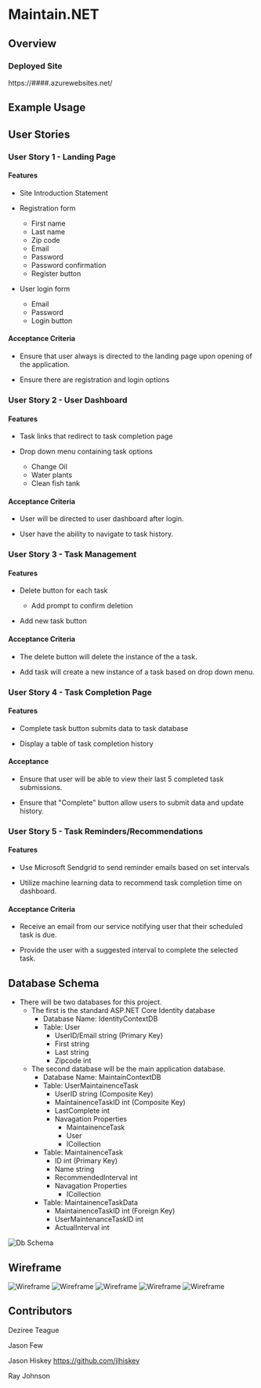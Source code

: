 # Maintain.NET

## Overview

### Deployed Site
https://####.azurewebsites.net/

## Example Usage

## User Stories

### User Story 1 - Landing Page

#### Features
- Site Introduction Statement

- Registration form 
  - First name
  - Last name
  - Zip code
  - Email
  - Password
  - Password confirmation
  - Register button

- User login form
  - Email
  - Password
  - Login button

#### Acceptance Criteria

* Ensure that user always is directed to the landing page upon opening of the application.

* Ensure there are registration and login options 

### User Story 2 - User Dashboard

#### Features 

- Task links that redirect to task completion page

- Drop down menu containing task options
  - Change Oil
  - Water plants
  - Clean fish tank

#### Acceptance Criteria

* User will be directed to user dashboard after login.

* User have the ability to navigate to task history.

### User Story 3 - Task Management

#### Features

- Delete button for each task 
  - Add prompt to confirm deletion

- Add new task button

#### Acceptance Criteria

* The delete button will delete the instance of the a task.

* Add task will create a new instance of a task based on drop down menu.

### User Story 4 - Task Completion Page

#### Features 

- Complete task button submits data to task database

- Display a table of task completion history

#### Acceptance

* Ensure that user will be able to view their last 5 completed task submissions.

* Ensure that "Complete" button allow users to submit data and update history.

### User Story 5 - Task Reminders/Recommendations

#### Features

- Use Microsoft Sendgrid to send reminder emails based on set intervals  

- Utilize machine learning data to recommend task completion time on dashboard. 

#### Acceptance Criteria

* Receive an email from our service notifying user that their scheduled task is due.

* Provide the user with a suggested interval to complete the selected task.  

## Database Schema
- There will be two databases for this project.  
  - The first is the standard ASP.NET Core Identity database 
    - Database Name: IdentityContextDB 
    - Table: User
      - UserID/Email string (Primary Key)
      - First string
      - Last string
      - Zipcode int
  - The second database will be the main application database.
    - Database Name: MaintainContextDB
    - Table: UserMaintainenceTask
      - UserID string (Composite Key)
      - MaintainenceTaskID int (Composite Key)
      - LastComplete int
      - Navagation Properties
        - MaintainenceTask
        - User
        - ICollection<MaintenanceTaskData>
    - Table: MaintainenceTask
      - ID int (Primary Key)
      - Name string
      - RecommendedInterval int
      - Navagation Properties
        - ICollection<MaintenanceTaskData>
    - Table: MaintainenceTaskData
      - MaintainenceTaskID int (Foreign Key)
      - UserMaintenanceTaskID int 
      - ActualInterval int

![Db Schema](https://dev.azure.com/TeamRalph/7a0156dd-df26-431a-abd8-56ab70a7d6fa/_apis/git/repositories/02698f18-9781-4ce0-bd99-2358ab005d34/Items?path=%2Fassets%2FMaintainNETDBSchema.png&versionDescriptor%5BversionOptions%5D=0&versionDescriptor%5BversionType%5D=0&versionDescriptor%5Bversion%5D=Friday-Prep&download=false&resolveLfs=true&%24format=octetStream&api-version=5.0-preview.1)

## Wireframe
![Wireframe](https://dev.azure.com/TeamRalph/7a0156dd-df26-431a-abd8-56ab70a7d6fa/_apis/git/repositories/02698f18-9781-4ce0-bd99-2358ab005d34/Items?path=%2Fassets%2Fwf_landingpage.JPG&versionDescriptor%5BversionOptions%5D=0&versionDescriptor%5BversionType%5D=0&versionDescriptor%5Bversion%5D=Friday-Prep&download=false&resolveLfs=true&%24format=octetStream&api-version=5.0-preview.1)
![Wireframe](https://dev.azure.com/TeamRalph/7a0156dd-df26-431a-abd8-56ab70a7d6fa/_apis/git/repositories/02698f18-9781-4ce0-bd99-2358ab005d34/Items?path=%2Fassets%2Fwf_registration.JPG&versionDescriptor%5BversionOptions%5D=0&versionDescriptor%5BversionType%5D=0&versionDescriptor%5Bversion%5D=Friday-Prep&download=false&resolveLfs=true&%24format=octetStream&api-version=5.0-preview.1)
![Wireframe](https://dev.azure.com/TeamRalph/7a0156dd-df26-431a-abd8-56ab70a7d6fa/_apis/git/repositories/02698f18-9781-4ce0-bd99-2358ab005d34/Items?path=%2Fassets%2Fwf_login.JPG&versionDescriptor%5BversionOptions%5D=0&versionDescriptor%5BversionType%5D=0&versionDescriptor%5Bversion%5D=Friday-Prep&download=false&resolveLfs=true&%24format=octetStream&api-version=5.0-preview.1)
![Wireframe](https://dev.azure.com/TeamRalph/7a0156dd-df26-431a-abd8-56ab70a7d6fa/_apis/git/repositories/02698f18-9781-4ce0-bd99-2358ab005d34/Items?path=%2Fassets%2Fwf_managetasks.JPG&versionDescriptor%5BversionOptions%5D=0&versionDescriptor%5BversionType%5D=0&versionDescriptor%5Bversion%5D=Friday-Prep&download=false&resolveLfs=true&%24format=octetStream&api-version=5.0-preview.1)
![Wireframe](https://dev.azure.com/TeamRalph/7a0156dd-df26-431a-abd8-56ab70a7d6fa/_apis/git/repositories/02698f18-9781-4ce0-bd99-2358ab005d34/Items?path=%2Fassets%2Fwf_completedtasks.JPG&versionDescriptor%5BversionOptions%5D=0&versionDescriptor%5BversionType%5D=0&versionDescriptor%5Bversion%5D=Friday-Prep&download=false&resolveLfs=true&%24format=octetStream&api-version=5.0-preview.1)


## Contributors
  Deziree Teague 
  
  Jason Few   
  
  Jason Hiskey https://github.com/jlhiskey  
  
  Ray Johnson 
  



